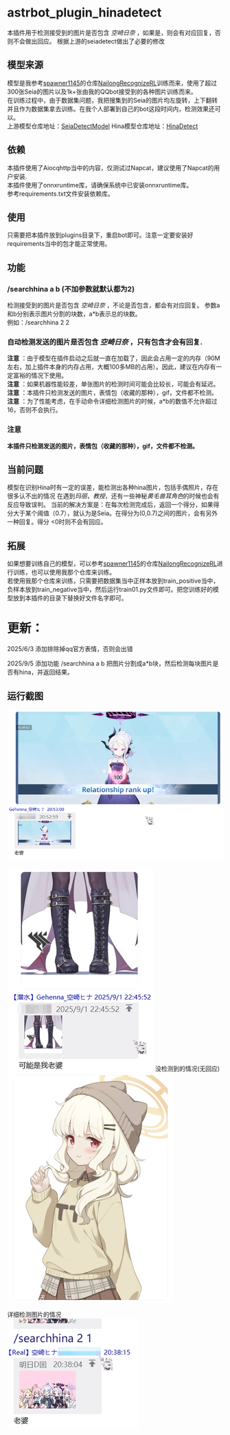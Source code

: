 # astrbot_plugin_hinadetect

本插件用于检测接受到的图片是否包含 *空崎日奈* ，如果是，则会有对应回复，否则不会做出回应。
根据上游的seiadetect做出了必要的修改

## 模型来源
模型是我参考[spawner1145](https://github.com/spawner1145)的仓库[NailongRecognizeRL](https://github.com/spawner1145/NailongRecognizeRL)训练而来，使用了超过300张Seia的图片以及1k+张由我的QQbot接受到的各种图片训练而来。  
在训练过程中，由于数据集问题，我把搜集到的Seia的图片均左旋转，上下翻转并且作为数据集拿去训练。在我个人部署到自己的bot这段时间内，检测效果还可以。  
上游模型仓库地址：[SeiaDetectModel](https://github.com/orchidsziyou/SeiaDetectModel)
Hina模型仓库地址：[HinaDetect](https://github.com/Sorasaki-mrdg/astrbot_plugin_hinadetect)

## 依赖
本插件使用了Aiocqhttp当中的内容，仅测试过Napcat，建议使用了Napcat的用户安装.  
本插件使用了onnxruntime库，请确保系统中已安装onnxruntime库。  
参考requirements.txt文件安装依赖库。

## 使用
只需要把本插件放到plugins目录下，重启bot即可。注意一定要安装好requirements当中的包才能正常使用。  

## 功能
### /searchhina a b (不加参数就默认都为2)
检测接受到的图片是否包含 *空崎日奈* ，不论是否包含，都会有对应回复。 
参数a和b分别表示图片分割的块数，a*b表示总的块数。  
例如：/searchhina 2 2  

### 自动检测发送的图片是否包含 *空崎日奈* ，只有包含才会有回复.

**注意** ：由于模型在插件启动之后就一直在加载了，因此会占用一定的内存（90M左右，加上插件本身的内存占用，大概100多MB的占用）。因此，建议在内存有一定富裕的情况下使用。  
**注意** ：如果机器性能较差，单张图片的检测时间可能会比较长，可能会有延迟。  
**注意** ：本插件只检测发送的图片，表情包（收藏的那种），gif，文件都不检测。  
**注意** ：为了性能考虑，在手动命令详细检测图片的时候，a*b的数值不允许超过16，否则不会执行。  

### 注意
**本插件只检测发送的图片，表情包（收藏的那种），gif，文件都不检测。**


## 当前问题
模型在识别Hina时有一定的误差，能检测出各种hina图片，包括手偶照片，存在很多认不出的情况
在遇到*玛丽*，_教授_，还有一些神秘*黄毛兽耳角色*的时候也会有反应导致误判。
当前的解决方案是：在每次检测完成后，返回一个得分，如果得分大于某个阈值（0.7），就认为是Seia。在得分为(0,0.7)之间的图片，会有另外一种回复。得分 <0时则不会有回应。

## 拓展
如果想要训练自己的模型，可以参考[spawner1145](https://github.com/spawner1145)的仓库[NailongRecognizeRL](https://github.com/spawner1145/NailongRecognizeRL)进行训练，也可以使用我那个仓库来训练。  
若使用我那个仓库来训练，只需要把数据集当中正样本放到train_positive当中，负样本放到train_negative当中，然后运行train01.py文件即可。把您训练好的模型放到本插件的目录下替换好文件名字即可。

# 更新：
2025/6/3 添加排除掉qq官方表情，否则会出错

2025/9/5 添加功能 /searchhina a b  把图片分割成a*b块，然后检测每块图片是否有hina，并返回结果。  

## 运行截图
![img.jpg](img.jpg)

![img_1.jpg](img_1.jpg)
没检测到的情况(无回应)  
![img_2.jpg](img_2.jpg)

详细检测图片的情况  
![img_3.jpg](img_3.jpg)



